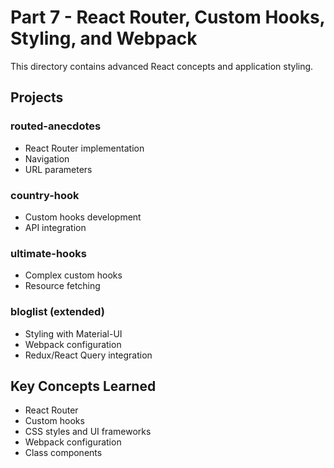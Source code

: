 # Part 7 - React Router, Custom Hooks, Styling, and Webpack

This directory contains advanced React concepts and application styling.

## Projects

### routed-anecdotes
- React Router implementation
- Navigation
- URL parameters

### country-hook
- Custom hooks development
- API integration

### ultimate-hooks
- Complex custom hooks
- Resource fetching

### bloglist (extended)
- Styling with Material-UI
- Webpack configuration
- Redux/React Query integration

## Key Concepts Learned
- React Router
- Custom hooks
- CSS styles and UI frameworks
- Webpack configuration
- Class components 